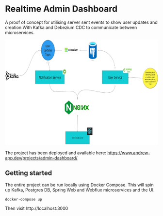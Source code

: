 # Realtime Admin Dashboard
A proof of concept for utilising server sent events to show user updates and creation.With Kafka and Debezium CDC to communicate between microservices.

<img src="image.png" width="800" height="350">

The project has been deployed and available here: https://www.andrew-app.dev/projects/admin-dashboard/

## Getting started

The entire project can be run locally using Docker Compose. This will spin up Kafka, Postgres DB, Spring Web and Webflux microservices and the UI.

```
docker-compose up
```
Then visit http://localhost:3000
